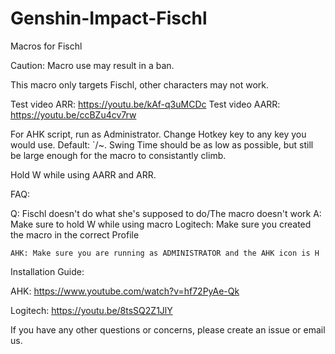 # Genshin-Impact-Fischl
Macros for Fischl

Caution: Macro use may result in a ban.

This macro only targets Fischl, other characters may not work.

Test video ARR: https://youtu.be/kAf-q3uMCDc Test video AARR: https://youtu.be/ccBZu4cv7rw

For AHK script, run as Administrator. Change Hotkey key to any key you would use. Default: `/~. Swing Time should be as low as possible, but still be large enough for the macro to consistantly climb.

Hold W while using AARR and ARR.

FAQ:

Q: Fischl doesn't do what she's supposed to do/The macro doesn't work
A: Make sure to hold W while using macro
	Logitech: Make sure you created the macro in the correct Profile
    
    AHK: Make sure you are running as ADMINISTRATOR and the AHK icon is H

Installation Guide:

AHK: https://www.youtube.com/watch?v=hf72PyAe-Qk

Logitech: https://youtu.be/8tsSQ2Z1JlY

If you have any other questions or concerns, please create an issue or email us.
